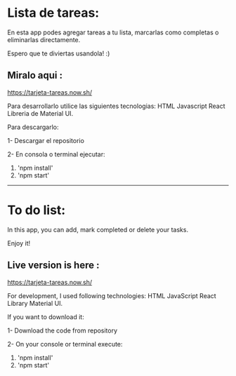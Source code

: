 # Lista de tareas: 

En esta app podes agregar tareas a tu lista, marcarlas como completas o eliminarlas directamente. 

Espero que te diviertas usandola! :)

## Miralo aqui : 

https://tarjeta-tareas.now.sh/

Para desarrollarlo utilice las siguientes tecnologias: 
HTML
Javascript 
React 
Libreria de Material UI. 

Para descargarlo: 

1- Descargar el repositorio

2- En consola o terminal ejecutar: 

  1. 'npm install' 
  2. 'npm start' 

---

# To do list: 

In this app, you can add, mark completed or delete your tasks. 

Enjoy it! 

## Live version is here :

https://tarjeta-tareas.now.sh/

For development, I used following technologies: 
HTML
JavaScript 
React
Library Material UI. 

If you want to download it: 

1- Download the code from repository

2- On your console or terminal execute:

  1. 'npm install'
  2. 'npm start' 
